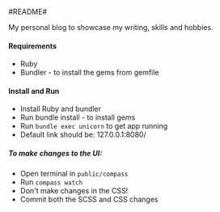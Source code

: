 #README#

My personal blog to showcase my writing, skills and hobbies. 


#### Requirements ####
* Ruby
* Bundler - to install the gems from gemfile

#### Install and Run ####
* Install Ruby and bundler
* Run bundle install - to install gems
* Run ```bundle exec unicorn``` to get app running
* Default link should be: 127.0.0.1:8080/

##### To make changes to the UI: #####
* Open terminal in ```public/compass```
* Run ```compass watch```
* Don't make changes in the CSS! 
* Commit both the SCSS and CSS changes
